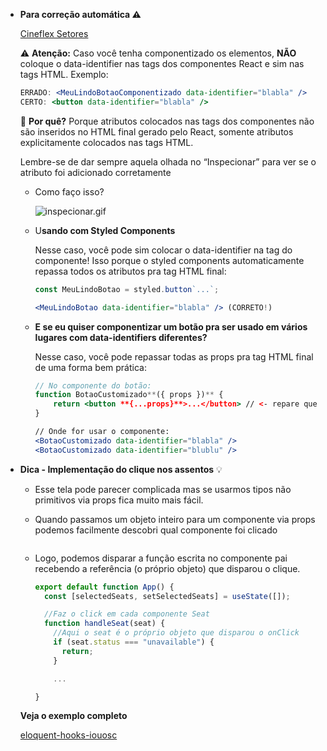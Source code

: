 - **Para correção automática ⚠️**
    
    [Cineflex Setores](https://www.figma.com/file/QAhzbfHCYwrULkFOwllR4R/Cineflex-Setores?node-id=0%3A1&t=mQyqFBz6GKNDSFRq-0)
    
    ⚠️ **Atenção:** Caso você tenha componentizado os elementos, **NÃO** coloque o data-identifier nas tags dos componentes React e sim nas tags HTML. Exemplo:
    
    ```jsx
    ERRADO: <MeuLindoBotaoComponentizado data-identifier="blabla" />
    CERTO: <button data-identifier="blabla" />
    ```
    
    🤔 **Por quê?** Porque atributos colocados nas tags dos componentes não são inseridos no HTML final gerado pelo React, somente atributos explicitamente colocados nas tags HTML.
    
    Lembre-se de dar sempre aquela olhada no “Inspecionar” para ver se o atributo foi adicionado corretamente
    
    - Como faço isso?
        
        ![inspecionar.gif](https://s3-us-west-2.amazonaws.com/secure.notion-static.com/4d744419-a09a-4958-a5c8-96225b045a64/inspecionar.gif)
        
    - U**sando com Styled Components**
        
        Nesse caso, você pode sim colocar o data-identifier na tag do componente! Isso porque o styled components automaticamente repassa todos os atributos pra tag HTML final:
        
        ```jsx
        const MeuLindoBotao = styled.button`...`;
        
        <MeuLindoBotao data-identifier="blabla" /> (CORRETO!)
        ```
        
    - **E se eu quiser componentizar um botão pra ser usado em vários lugares com data-identifiers diferentes?**
        
        Nesse caso, você pode repassar todas as props pra tag HTML final de uma forma bem prática:
        
        ```jsx
        // No componente do botão:
        function BotaoCustomizado**({ props })** {
        	return <button **{...props}**>...</button> // <- repare que estamos passando as props para uma **tag html**
        }
        
        // Onde for usar o componente:
        <BotaoCustomizado data-identifier="blabla" />
        <BotaoCustomizado data-identifier="blublu" />
        ```
        
- **Dica - Implementação do clique nos assentos** 💡
    - Esse tela pode parecer complicada mas se usarmos tipos não primitivos via props fica muito mais fácil.
    - Quando passamos um objeto inteiro para um componente via props podemos facilmente descobri qual componente foi clicado
        
        ```jsx
      
        ```
        
    - Logo, podemos disparar a função escrita no componente pai recebendo a referência (o próprio objeto) que disparou o clique.
        
        ```jsx
        export default function App() {
          const [selectedSeats, setSelectedSeats] = useState([]);
        
          //Faz o click em cada componente Seat
          function handleSeat(seat) {
            //Aqui o seat é o próprio objeto que disparou o onClick
            if (seat.status === "unavailable") {
              return;
            }
        
        	...
        
        }
        ```
        
    
    **Veja o exemplo completo**
    
    [eloquent-hooks-iouosc](https://codesandbox.io/s/eloquent-hooks-iouosc?file=/src/App.js)
    

#